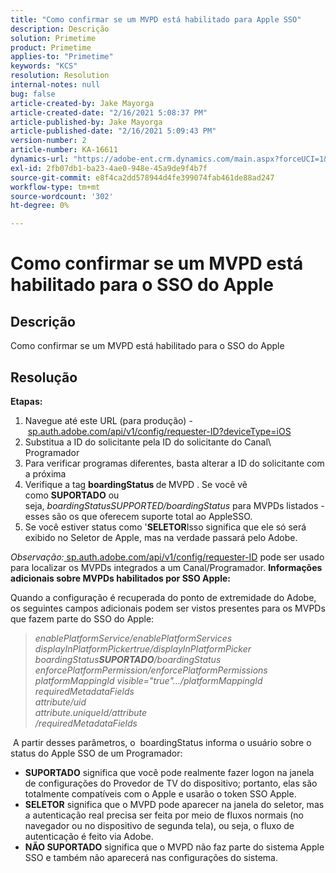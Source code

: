 ```yaml
---
title: "Como confirmar se um MVPD está habilitado para Apple SSO"
description: Descrição
solution: Primetime
product: Primetime
applies-to: "Primetime"
keywords: "KCS"
resolution: Resolution
internal-notes: null
bug: false
article-created-by: Jake Mayorga
article-created-date: "2/16/2021 5:08:37 PM"
article-published-by: Jake Mayorga
article-published-date: "2/16/2021 5:09:43 PM"
version-number: 2
article-number: KA-16611
dynamics-url: "https://adobe-ent.crm.dynamics.com/main.aspx?forceUCI=1&pagetype=entityrecord&etn=knowledgearticle&id=4bf38297-7970-eb11-a812-00224809a536"
exl-id: 2fb07db1-ba23-4ae0-948e-45a9de9f4b7f
source-git-commit: e8f4ca2dd578944d4fe399074fab461de88ad247
workflow-type: tm+mt
source-wordcount: '302'
ht-degree: 0%

---
```


# Como confirmar se um MVPD está habilitado para o SSO do Apple

## Descrição


Como confirmar se um MVPD está habilitado para o SSO do Apple


## Resolução

<b>Etapas:</b>
1. Navegue até este URL (para produção) - [sp.auth.adobe.com/api/v1/config/requester-ID?deviceType=iOS](http://sp.auth.adobe.com/api/v1/config/ABC?deviceType=iOS)
2. Substitua a ID do solicitante pela ID do solicitante do Canal\ Programador
3. Para verificar programas diferentes, basta alterar a ID do solicitante com a próxima
4. Verifique a tag <b>boardingStatus </b>de<b> </b>MVPD . Se você vê como <b>SUPORTADO</b> ou seja, *boardingStatusSUPPORTED/boardingStatus* para MVPDs listados - esses são os que oferecem suporte total ao AppleSSO.
5. Se você estiver status como &#39;<b>SELETOR</b>Isso significa que ele só será exibido no Seletor de Apple, mas na verdade passará pelo Adobe.


*Observação:*[ sp.auth.adobe.com/api/v1/config/requester-ID](http://sp.auth.adobe.com/api/v1/config/ABC?deviceType=iOS) pode ser usado para localizar os MVPDs integrados a um Canal/Programador.  <b>Informações adicionais sobre MVPDs habilitados por SSO Apple:</b>

Quando a configuração é recuperada do ponto de extremidade do Adobe, os seguintes campos adicionais podem ser vistos presentes para os MVPDs que fazem parte do SSO do Apple:


> *enablePlatformService/enablePlatformServices<br>displayInPlatformPickertrue/displayInPlatformPicker<br>boardingStatus<b>SUPORTADO</b>/boardingStatus<br>enforcePlatformPermission/enforcePlatformPermissions<br>platformMappingId visible=&quot;true&quot;.../platformMappingId<br>requiredMetadataFields<br>attribute/uid<br>attribute.uniqueId/attribute<br>/requiredMetadataFields*


&#x200B; A partir desses parâmetros, o &#x200B; boardingStatus informa o usuário sobre o status do Apple SSO de um Programador:

- <b>SUPORTADO</b>&#x200B; significa que você pode realmente fazer logon na janela de configurações do Provedor de TV do dispositivo; portanto, elas são totalmente compatíveis com o Apple e usarão o token SSO Apple.
- <b>SELETOR</b>&#x200B; significa que o MVPD pode aparecer na janela do seletor, mas a autenticação real precisa ser feita por meio de fluxos normais (no navegador ou no dispositivo de segunda tela), ou seja, o fluxo de autenticação é feito via Adobe.
- <b>NÃO SUPORTADO</b>&#x200B; significa que o MVPD não faz parte do sistema Apple SSO e também não aparecerá nas configurações do sistema.
